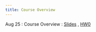 ```yaml
---
title: Course Overview
---
```


Aug 25
: Course Overview
  : [Slides]()
  , [HW0](https://www.overleaf.com/read/wcjygszjpnpk#5e83c9)
